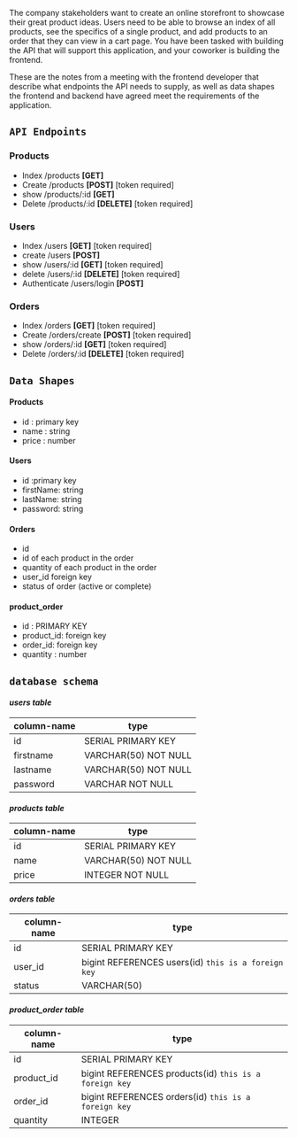  <p>   The company stakeholders want to create an online storefront to showcase their great product ideas. Users need to be able to browse an index of all products, see the specifics of a single product, and add products to an order that they can view in a cart page. You have been tasked with building the API that will support this application, and your coworker is building the frontend.</p>

These are the notes from a meeting with the frontend developer that describe what endpoints the API needs to supply, as well as data shapes the frontend and backend have agreed meet the requirements of the application.

## `API Endpoints`
### Products
- Index /products **[GET]**
- Create /products **[POST]** [token required]
- show /products/:id **[GET]**
- Delete /products/:id **[DELETE]** [token required]

### Users
- Index /users **[GET]** [token required]
- create /users **[POST]**
- show /users/:id **[GET]** [token required]
- delete /users/:id **[DELETE]** [token required]
- Authenticate /users/login **[POST]**

### Orders
- Index /orders **[GET]** [token required]
- Create /orders/create **[POST]** [token required]
- show /orders/:id **[GET]** [token required]
- Delete /orders/:id **[DELETE]** [token required]


## `Data Shapes`
#### Products 
- id  : primary key 
- name  : string      
- price : number     

#### Users
- id :primary key
- firstName: string
- lastName: string
- password: string

#### Orders
- id
- id of each product in the order
- quantity of each product in the order
- user_id foreign key
- status of order (active or complete)

####  product_order
- id : PRIMARY KEY
- product_id: foreign key
- order_id: foreign key
- quantity : number


## ` database schema `
 #### _users table_
| column-name   |  type |
| ---- | ---- |
| id   | SERIAL PRIMARY KEY |
| firstname  | VARCHAR(50) NOT NULL |
| lastname  |  VARCHAR(50) NOT NULL |
| password | VARCHAR   NOT NULL |

#### _products table_
| column-name  |  type|
| ---- | ---- |
| id   |  SERIAL PRIMARY KEY |
| name  | VARCHAR(50) NOT NULL |
| price  |  INTEGER  NOT NULL |

#### _orders table_
| column-name | type |
| --- | --- | 
|id  | SERIAL PRIMARY KEY |
| user_id  |  bigint REFERENCES users(id)  `this is a foreign key` |
| status  |   VARCHAR(50) |

#### _product_order table_
| column-name | type |
| --- | --- | 
| id   | SERIAL PRIMARY KEY |
| product_id | bigint REFERENCES products(id) `this is a foreign key` |
| order_id  |  bigint REFERENCES orders(id)   `this is a foreign key` |
| quantity  |   INTEGER |

